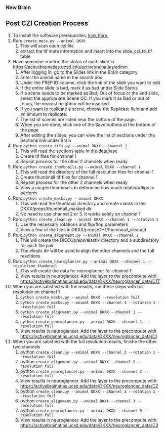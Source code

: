 ### New Brain
## Post CZI Creation Process
1. To install the software prerequisites, [look here.](README.md)
1. Run: `create_meta.py --animal DKXX`
    1. This will scan each czi file
    2. extract the tif meta information and insert into the slide_czi_to_tif table
1. Have someone confirm the status of each slide in: https://activebrainatlas.ucsd.edu/activebrainatlas/admin
    1. After logging in, go to the Slides link in the Brain category
    1. Enter the animal name in the search box
    1. Under the PREP ID column, click the link of the slide you want to edit
    1. If the entire slide is bad, mark it as bad under Slide Status
    1. If a scene needs to be marked as Bad, Out of focus or the end slide, select the appropriate Scene QC. 
    If you mark it as Bad or out of focus, the nearest neighbor will be inserted.
    1. If you want to replicate a scene, choose the Replicate field and add an amount to replicate.
    1. The list of scenes are listed near the bottom of the page. 
    1. When you are done, click one of the Save buttons at the bottom of the page
    1. After editing the slides, you can view the list of sections under the Sections link under Brain
1. Run: `python create_tifs.py --animal DKXX --channel 1` 
    1. This will read the sections table in the database
    1. Create tif files for channel 1
    1. Repeat process for the other 2 channels when ready
1. Run: `python create_thumbnails.py --animal DKXX --channel 1` 
    1. This will read the directory of the full resolution files for channel 1
    1. Create thumbnail tif files for channel 1
    1. Repeat process for the other 2 channels when ready
    1. View a couple thumbnails to determine how much rotation/flips to perform
1. Run: `python create_masks.py --animal DKXX`
    1. This will read the thumbnail directory and create masks in the DKXX/preps/thumbnail_masked dir
    1. No need to use channel 2 or 3. It works solely on channel 1
1. Run: `python create_clean.py --animal DKXX --channel 1 --rotation 1`
    1. Use the necessary rotations and flip/flop parameters
    1. View a few of the files in DKXX/preps/CH1/thumbnail_cleaned
1. Run: `python create_alignment.py --animal DKXX --channel 1`
    1. This will create the DKXX/preps/elastix directory and a subdirectory for each file pair
    1. The elastix dir will be used to align the other channels and the full resoltions
1. Run: `python create_neuroglancer.py --animal DKXX --channel 1 --resolution thumbnail`
    1. This will create the data for neuroglancer for channel 1
    1. View results in neuroglancer. Add the layer to the precompute with:
        https://activebrainatlas.ucsd.edu/data/DKXX/neuroglancer_data/C1T
1. When you are satisfied with the results, run these steps with full resolution on channel 1
    1. `python create_masks.py --animal DKXX --resolution full`
    1. `python create_masks.py --animal DKXX --channel 1 --rotation 1 --resolution full`
    1. `python create_alignment.py --animal DKXX --channel 1 --resolution full`
    1. `python create_neuroglancer.py --animal DKXX --channel 1 --resolution full`
    1. View results in neuroglancer. Add the layer to the precompute with:
        https://activebrainatlas.ucsd.edu/data/DKXX/neuroglancer_data/C1
1. When you are satisfied with the full resolution results, finishe the other two channels
    1. python `create_clean.py --animal DKXX --channel 2 --rotation 1 --resolution full`
    1. python `create_alignment.py --animal DKXX --channel 2 --resolution full`
    1. python `create_neuroglancer.py --animal DKXX --channel 2 --resolution full`
    1. View results in neuroglancer. Add the layer to the precompute with:
        https://activebrainatlas.ucsd.edu/data/DKXX/neuroglancer_data/C2
    1. python `create_clean.py --animal DKXX --channel 3 --rotation 1 --resolution full`
    1. python `create_alignment.py --animal DKXX --channel 3 --resolution full`
    1. python `create_neuroglancer.py --animal DKXX --channel 3 --resolution full`
    1. View results in neuroglancer. Add the layer to the precompute with:
        https://activebrainatlas.ucsd.edu/data/DKXX/neuroglancer_data/C3
